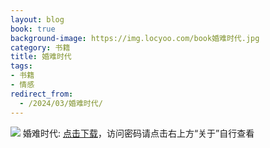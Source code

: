 ```yaml
---
layout: blog
book: true
background-image: https://img.locyoo.com/book婚难时代.jpg
category: 书籍
title: 婚难时代
tags:
- 书籍
- 情感
redirect_from:
  - /2024/03/婚难时代/
---
```

![](https://img.locyoo.com/book婚难时代.jpg)
婚难时代: <a name = "ref1" href="https://url18.ctfile.com/f/50983618-1375541686-bde95a?p=3619">点击下载</a>，访问密码请点击右上方“关于”自行查看